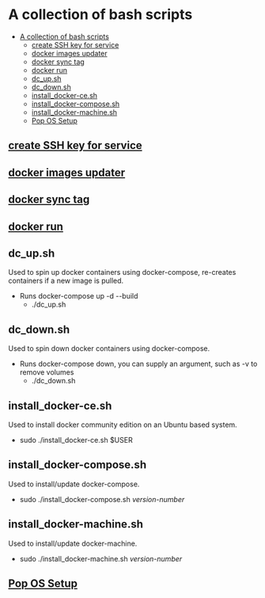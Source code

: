 # A collection of bash scripts

- [A collection of bash scripts](#a-collection-of-bash-scripts)
  - [create SSH key for service](#create-ssh-key-for-service)
  - [docker images updater](#docker-images-updater)
  - [docker sync tag](#docker-sync-tag)
  - [docker run](#docker-run)
  - [dc_up.sh](#dcupsh)
  - [dc_down.sh](#dcdownsh)
  - [install_docker-ce.sh](#installdocker-cesh)
  - [install_docker-compose.sh](#installdocker-composesh)
  - [install_docker-machine.sh](#installdocker-machinesh)
  - [Pop OS Setup](#pop-os-setup)

## [create SSH key for service](README/create-ssh-key-for-service.md)

## [docker images updater](README/docker-images-updater.md)

## [docker sync tag](README/docker-sync-tag.md)

## [docker run](README/docker-run.md)

## dc_up.sh

Used to spin up docker containers using docker-compose, re-creates containers if a new image is pulled.

- Runs docker-compose up -d --build
  - ./dc_up.sh

## dc_down.sh

Used to spin down docker containers using docker-compose.

- Runs docker-compose down, you can supply an argument, such as -v to remove volumes
  - ./dc_down.sh

## install_docker-ce.sh

Used to install docker community edition on an Ubuntu based system.

- sudo ./install_docker-ce.sh $USER

## install_docker-compose.sh

Used to install/update docker-compose.

- sudo ./install_docker-compose.sh *version-number*

## install_docker-machine.sh

Used to install/update docker-machine.

- sudo ./install_docker-machine.sh *version-number*

## [Pop OS Setup](README/Pop-OS-Setup.md)
